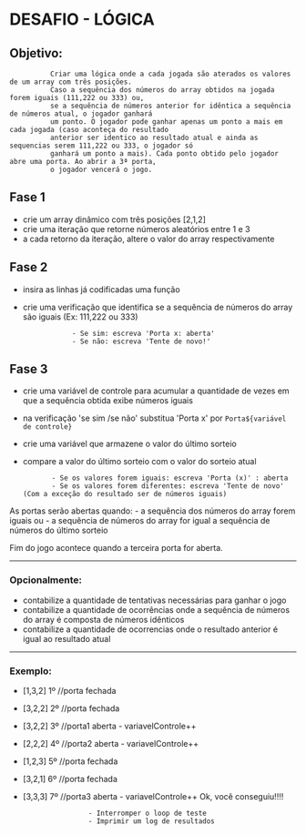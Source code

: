 # DESAFIO - LÓGICA

## Objetivo:

              Criar uma lógica onde a cada jogada são aterados os valores de um array com três posições. 
              Caso a sequência dos números do array obtidos na jogada forem iguais (111,222 ou 333) ou, 
              se a sequência de números anterior for idêntica a sequência de números atual, o jogador ganhará 
              um ponto. O jogador pode ganhar apenas um ponto a mais em cada jogada (caso aconteça do resultado 
              anterior ser identico ao resultado atual e ainda as sequencias serem 111,222 ou 333, o jogador só 
              ganhará um ponto a mais). Cada ponto obtido pelo jogador abre uma porta. Ao abrir a 3ª porta, 
              o jogador vencerá o jogo.

## Fase 1
- crie um array dinâmico com três posições [2,1,2]
- crie uma iteração que retorne números aleatórios entre 1 e 3
- a cada retorno da iteração, altere o valor do array respectivamente

## Fase 2
- insira as linhas já codificadas uma função
- crie uma verificação que identifica se a sequência de números do array são iguais (Ex: 111,222 ou 333)


                  - Se sim: escreva 'Porta x: aberta'
                  - Se não: escreva 'Tente de novo!'

## Fase 3

- crie uma variável de controle para acumular a quantidade de vezes em que a sequência obtida exibe números iguais
- na verificação 'se sim /se não' substitua 'Porta x' por `Porta${variável de controle}`
- crie uma variável que armazene o valor do último sorteio
- compare a valor do último sorteio com o valor do sorteio atual

             - Se os valores forem iguais: escreva 'Porta (x)' : aberta
             - Se os valores forem diferentes: escreva 'Tente de novo' (Com a exceção do resultado ser de números iguais)

As portas serão abertas quando: 
    - a sequência dos números do array forem iguais ou
    - a sequência de números do array for igual a sequência de números do último sorteio
  
Fim do jogo acontece quando a terceira porta for aberta. 

---

### Opcionalmente:
- contabilize a quantidade de tentativas necessárias para ganhar o jogo
- contabilize a quantidade de ocorrências onde a sequência de números do array é composta de números idênticos
- contabilize a quantidade de ocorrencias onde o resultado anterior é igual ao resultado atual

---

### Exemplo:

- [1,3,2] 1º //porta fechada
- [3,2,2] 2º //porta fechada
- [3,2,2] 3º //porta1 aberta - variavelControle++
- [2,2,2] 4º //porta2 aberta - variavelControle++
- [1,2,3] 5º //porta fechada 
- [3,2,1] 6º //porta fechada
- [3,3,3] 7º //porta3 aberta - variavelControle++  Ok, você conseguiu!!!!

                      - Interromper o loop de teste
                      - Imprimir um log de resultados
